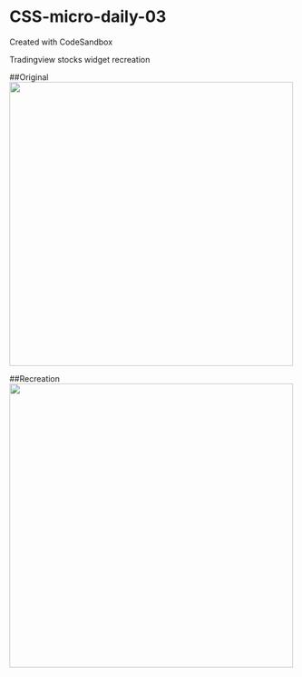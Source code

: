# CSS-micro-daily-03
Created with CodeSandbox

Tradingview stocks widget recreation

##Original  
<img src="https://user-images.githubusercontent.com/3280206/173954971-eb600233-ef68-4c66-8b0e-abf02c08d2c0.png" width="500" >

##Recreation  
<img src="https://user-images.githubusercontent.com/3280206/173954895-bf0c17b5-85d9-459b-b0a9-3ba8daaee803.png" width="500" >


